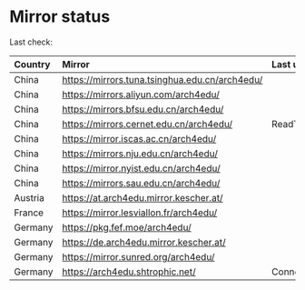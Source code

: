 <script src="./time.js"></script>
# Mirror status
Last check: <script type="text/javascript">localize(1756805202.0916798);</script>

|Country|Mirror|Last update|
|:------|:-----|:----------|
|China|https://mirrors.tuna.tsinghua.edu.cn/arch4edu/|<script type="text/javascript">localize(1756795646);</script>|
|China|https://mirrors.aliyun.com/arch4edu/|<script type="text/javascript">localize(1756752085);</script>|
|China|https://mirrors.bfsu.edu.cn/arch4edu/|<script type="text/javascript">localize(1756752085);</script>|
|China|https://mirrors.cernet.edu.cn/arch4edu/|ReadTimeout|
|China|https://mirror.iscas.ac.cn/arch4edu/|<script type="text/javascript">localize(1756795646);</script>|
|China|https://mirrors.nju.edu.cn/arch4edu/|<script type="text/javascript">localize(1756752085);</script>|
|China|https://mirror.nyist.edu.cn/arch4edu/|<script type="text/javascript">localize(1756752085);</script>|
|China|https://mirrors.sau.edu.cn/arch4edu/|<script type="text/javascript">localize(1756622506);</script>|
|Austria|https://at.arch4edu.mirror.kescher.at/|<script type="text/javascript">localize(1756104457);</script>|
|France|https://mirror.lesviallon.fr/arch4edu/|<script type="text/javascript">localize(1756709288);</script>|
|Germany|https://pkg.fef.moe/arch4edu/|<script type="text/javascript">localize(1756104457);</script>|
|Germany|https://de.arch4edu.mirror.kescher.at/|<script type="text/javascript">localize(1756104457);</script>|
|Germany|https://mirror.sunred.org/arch4edu/|<script type="text/javascript">localize(1756795646);</script>|
|Germany|https://arch4edu.shtrophic.net/|ConnectionError|

<script src="./tablefilter/tablefilter.js"></script>
<script src="./table.js"></script>